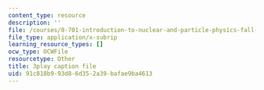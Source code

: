 ```yaml
---
content_type: resource
description: ''
file: /courses/8-701-introduction-to-nuclear-and-particle-physics-fall-2020/91c818b993d86d352a39bafae9ba4613_MlBL7hSUeWE.srt
file_type: application/x-subrip
learning_resource_types: []
ocw_type: OCWFile
resourcetype: Other
title: 3play caption file
uid: 91c818b9-93d8-6d35-2a39-bafae9ba4613
---
```

